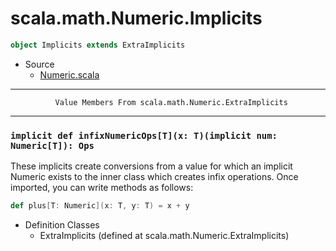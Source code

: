 
#                         scala.math.Numeric.Implicits                         #

```scala
object Implicits extends ExtraImplicits
```

* Source
  * [Numeric.scala](https://github.com/scala/scala/tree/6d09a1ba5f/src/library/scala/math/Numeric.scala#L1)


--------------------------------------------------------------------------------
              Value Members From scala.math.Numeric.ExtraImplicits
--------------------------------------------------------------------------------


### `implicit def infixNumericOps[T](x: T)(implicit num: Numeric[T]): Ops`   ###

These implicits create conversions from a value for which an implicit Numeric
exists to the inner class which creates infix operations. Once imported, you can
write methods as follows:

```scala
def plus[T: Numeric](x: T, y: T) = x + y
```

* Definition Classes
  * ExtraImplicits
(defined at scala.math.Numeric.ExtraImplicits)
